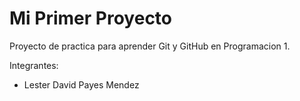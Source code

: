 # Mi Primer Proyecto

Proyecto de practica para aprender Git y GitHub en Programacion 1.

Integrantes:
- Lester David Payes Mendez
